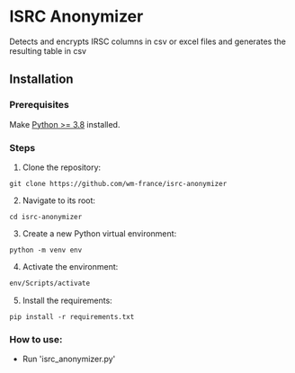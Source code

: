 # ISRC Anonymizer

Detects and encrypts IRSC columns in csv or excel files and generates the resulting table in csv

## Installation

### Prerequisites

Make [Python >= 3.8](https://www.python.org/) installed.

### Steps

1. Clone the repository:

```
git clone https://github.com/wm-france/isrc-anonymizer
```

2. Navigate to its root:

```
cd isrc-anonymizer
```

3. Create a new Python virtual environment:

```
python -m venv env
```

4. Activate the environment:

```bash
env/Scripts/activate
```

5. Install the requirements:

```
pip install -r requirements.txt
```

### How to use:
* Run 'isrc_anonymizer.py'
